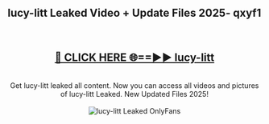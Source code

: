 <h2>lucy-litt Leaked Video + Update Files 2025- qxyf1</h2>
<br>
<div align="center">
<h2><a href="https://libra.edu.pl?lucy-litt" rel="nofollow">🔴 CLICK HERE 🌐==►► lucy-litt</a></h2>
<br>
Get lucy-litt leaked all content. Now you can access all videos and pictures of lucy-litt Leaked. New Updated Files 2025!
<br>
<br>
<a href="https://libra.edu.pl?lucy-litt" rel="nofollow" data-target="animated-image.originalLink"><img src="https://i.ibb.co.com/WyWwxjT/player-gif2.gif" alt="lucy-litt Leaked OnlyFans" style="max-width: 100%; display: inline-block;" data-target="animated-image.originalImage"></a>
</div>
<br>